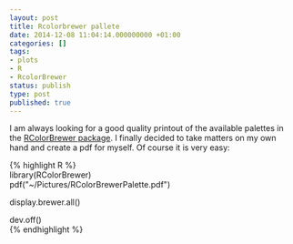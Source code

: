 ```yaml
---
layout: post
title: Rcolorbrewer pallete
date: 2014-12-08 11:04:14.000000000 +01:00
categories: []
tags:
- plots
- R
- RcolorBrewer
status: publish
type: post
published: true
---
```


I am always looking for a good quality printout of the available palettes in the [RColorBrewer package][0]. I finally decided to take matters on my own hand and create a pdf for myself. Of course it is very easy:

{% highlight R %}  
library(RColorBrewer)  
pdf("~/Pictures/RColorBrewerPalette.pdf")

display.brewer.all()

dev.off()  
{% endhighlight %}

[0]: http://cran.r-project.org/web/packages/RColorBrewer/index.html "RColorBrewer"
